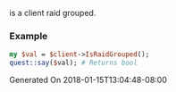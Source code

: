 is a client raid grouped.
### Example

```perl
my $val = $client->IsRaidGrouped();
quest::say($val); # Returns bool
```


Generated On 2018-01-15T13:04:48-08:00